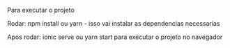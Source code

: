 Para executar o projeto

Rodar: npm install ou yarn - isso vai instalar as dependencias necessarias

Apos rodar: ionic serve ou yarn start para executar o projeto no navegador
